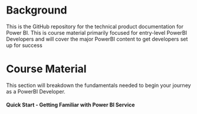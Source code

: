 # Background
This is the GitHub repository for the technical product documentation for Power BI. This is course material primarily focused for entry-level PowerBI Developers and will cover the major PowerBI content to get developers set up for success 
# Course Material
This section will breakdown the fundamentals needed to begin your journey as a PowerBI Developer. 
#### Quick Start - Getting Familiar with Power BI Service 
